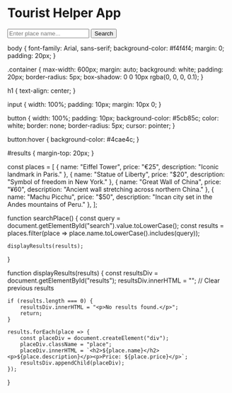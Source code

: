 <!DOCTYPE html>
<html lang="en">
<head>
    <meta charset="UTF-8">
    <meta name="viewport" content="width=device-width, initial-scale=1.0">
    <title>Tourist Helper App</title>
    <link rel="stylesheet" href="styles.css">
</head>
<body>
    <div class="container">
        <h1>Tourist Helper App</h1>
        <input type="text" id="search" placeholder="Enter place name..." />
        <button onclick="searchPlace()">Search</button>
        <div id="results"></div>
    </div>
    <script src="script.js"></script>
</body>
</html>


body {
    font-family: Arial, sans-serif;
    background-color: #f4f4f4;
    margin: 0;
    padding: 20px;
}

.container {
    max-width: 600px;
    margin: auto;
    background: white;
    padding: 20px;
    border-radius: 5px;
    box-shadow: 0 0 10px rgba(0, 0, 0, 0.1);
}

h1 {
    text-align: center;
}

input {
    width: 100%;
    padding: 10px;
    margin: 10px 0;
}

button {
    width: 100%;
    padding: 10px;
    background-color: #5cb85c;
    color: white;
    border: none;
    border-radius: 5px;
    cursor: pointer;
}

button:hover {
    background-color: #4cae4c;
}

#results {
    margin-top: 20px;
}

const places = [
    { name: "Eiffel Tower", price: "€25", description: "Iconic landmark in Paris." },
    { name: "Statue of Liberty", price: "$20", description: "Symbol of freedom in New York." },
    { name: "Great Wall of China", price: "¥60", description: "Ancient wall stretching across northern China." },
    { name: "Machu Picchu", price: "$50", description: "Incan city set in the Andes mountains of Peru." },
];

function searchPlace() {
    const query = document.getElementById("search").value.toLowerCase();
    const results = places.filter(place => place.name.toLowerCase().includes(query));
    
    displayResults(results);
}

function displayResults(results) {
    const resultsDiv = document.getElementById("results");
    resultsDiv.innerHTML = ""; // Clear previous results

    if (results.length === 0) {
        resultsDiv.innerHTML = "<p>No results found.</p>";
        return;
    }

    results.forEach(place => {
        const placeDiv = document.createElement("div");
        placeDiv.className = "place";
        placeDiv.innerHTML = `<h2>${place.name}</h2><p>${place.description}</p><p>Price: ${place.price}</p>`;
        resultsDiv.appendChild(placeDiv);
    });
}


